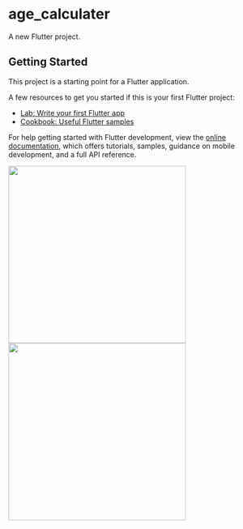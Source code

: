 # age_calculater

A new Flutter project.

## Getting Started

This project is a starting point for a Flutter application.

A few resources to get you started if this is your first Flutter project:

- [Lab: Write your first Flutter app](https://docs.flutter.dev/get-started/codelab)
- [Cookbook: Useful Flutter samples](https://docs.flutter.dev/cookbook)

For help getting started with Flutter development, view the
[online documentation](https://docs.flutter.dev/), which offers tutorials,
samples, guidance on mobile development, and a full API reference.

<img src="https://user-images.githubusercontent.com/114163756/231467310-89fc81b4-f1f9-408f-9d57-ae600f6d2dd6.png" width="350px">
<img src="https://user-images.githubusercontent.com/114163756/231468020-d1c1024a-81be-450a-b3a5-c669f299e304.png" width="350px">
